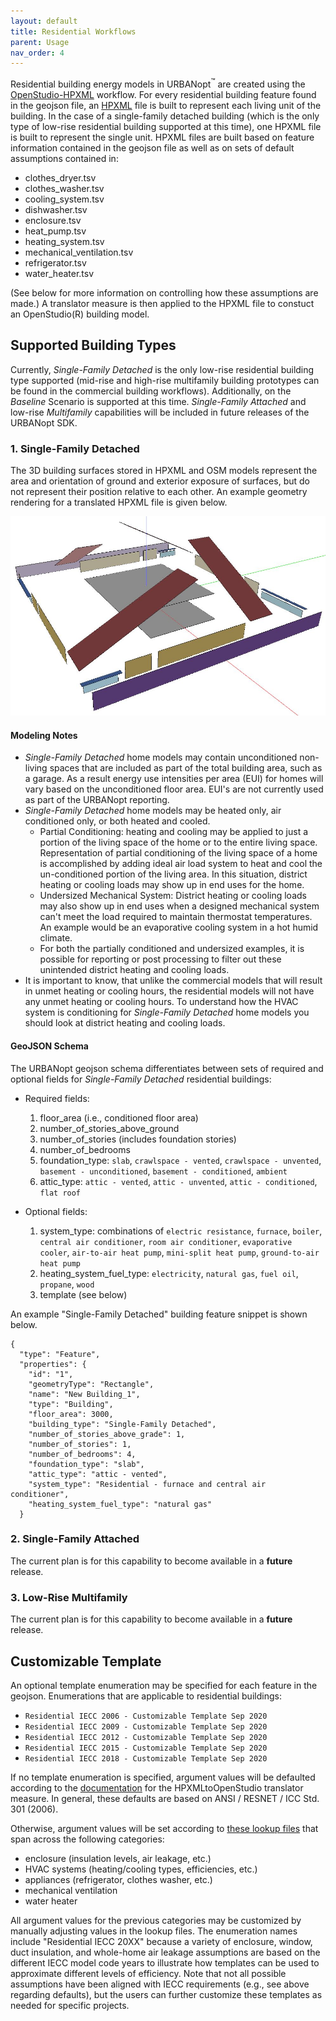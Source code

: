 ```yaml
---
layout: default
title: Residential Workflows
parent: Usage
nav_order: 4
---
```


Residential building energy models in URBANopt<sup>&trade;</sup> are created using the [OpenStudio-HPXML](https://github.com/NREL/OpenStudio-HPXML) workflow.
For every residential building feature found in the geojson file, an [HPXML](https://hpxml.nrel.gov) file is built to represent each living unit of the building.
In the case of a single-family detached building (which is the only type of low-rise residential building supported at this time), one HPXML file is built to represent the single unit.
HPXML files are built based on feature information contained in the geojson file as well as on sets of default assumptions contained in:
* clothes_dryer.tsv
* clothes_washer.tsv
* cooling_system.tsv
* dishwasher.tsv
* enclosure.tsv
* heat_pump.tsv
* heating_system.tsv
* mechanical_ventilation.tsv
* refrigerator.tsv
* water_heater.tsv

(See below for more information on controlling how these assumptions are made.)
A translator measure is then applied to the HPXML file to constuct an OpenStudio(R) building model.

## Supported Building Types

Currently, *Single-Family Detached* is the only low-rise residential building type supported (mid-rise and high-rise multifamily building prototypes can be found in the commercial building workflows).  Additionally, on the *Baseline* Scenario is supported at this time. *Single-Family Attached* and low-rise *Multifamily* capabilities will be included in future releases of the URBANopt SDK.

### 1. Single-Family Detached

The 3D building surfaces stored in HPXML and OSM models represent the area and orientation of ground and exterior exposure of surfaces, but do not represent their position relative to each other. An example geometry rendering for a translated HPXML file is given below. 

![single_family_detached](../doc_files/single-family-detached.jpg)


#### Modeling Notes

- *Single-Family Detached* home models may contain unconditioned non-living spaces that are included as part of the total building area, such as a garage. As a result energy use intensities per area (EUI) for homes will vary based on the unconditioned floor area. EUI's are not currently used as part of the URBANopt reporting.
- *Single-Family Detached* home models may be heated only, air conditioned only, or both heated and cooled. 
  - Partial Conditioning: heating and cooling may be applied to just a portion of the living space of the home or to the entire living space. Representation of partial conditioning of the living space of a home is accomplished by adding ideal air load system to heat and cool the un-conditioned portion of the living area. In this situation, district heating or cooling loads may show up in end uses for the home.
  - Undersized Mechanical System: District heating or cooling loads may also show up in end uses when a designed mechanical system can't meet the load required to maintain thermostat temperatures. An example would be an evaporative cooling system in a hot humid climate. 
  - For both the partially conditioned and undersized examples, it is possible for reporting or post processing to filter out these unintended district heating and cooling loads.
- It is important to know, that unlike the commercial models that will result in unmet heating or cooling hours, the residential models will not have any unmet heating or cooling hours. To understand how the HVAC system is conditioning for *Single-Family Detached* home models you should look at district heating and cooling loads.

#### GeoJSON Schema

The URBANopt geojson schema differentiates between sets of required and optional fields for *Single-Family Detached* residential buildings:

* Required fields:

  1. floor_area (i.e., conditioned floor area)
  2. number_of_stories_above_ground
  3. number_of_stories (includes foundation stories)
  3. number_of_bedrooms
  4. foundation_type: `slab`, `crawlspace - vented`, `crawlspace - unvented`, `basement - unconditioned`, `basement - conditioned`, `ambient`
  5. attic_type: `attic - vented`, `attic - unvented`, `attic - conditioned`, `flat roof`

* Optional fields:

  1. system_type: combinations of `electric resistance`, `furnace`, `boiler`, `central air conditioner`, `room air conditioner`, `evaporative cooler`, `air-to-air heat pump`, `mini-split heat pump`, `ground-to-air heat pump`
  2. heating_system_fuel_type: `electricity`, `natural gas`, `fuel oil`, `propane`, `wood`
  3. template (see below)

An example "Single-Family Detached" building feature snippet is shown below.

  ```
  {
    "type": "Feature",
    "properties": {
      "id": "1",
      "geometryType": "Rectangle",
      "name": "New Building_1",
      "type": "Building",
      "floor_area": 3000,
      "building_type": "Single-Family Detached",
      "number_of_stories_above_grade": 1,
      "number_of_stories": 1,
      "number_of_bedrooms": 4,
      "foundation_type": "slab",
      "attic_type": "attic - vented",
      "system_type": "Residential - furnace and central air conditioner",
      "heating_system_fuel_type": "natural gas"
    }
  ```

### 2. Single-Family Attached 

The current plan is for this capability to become available in a **future** release.

### 3. Low-Rise Multifamily

The current plan is for this capability to become available in a **future** release.

## Customizable Template

An optional template enumeration may be specified for each feature in the geojson.
Enumerations that are applicable to residential buildings:

- `Residential IECC 2006 - Customizable Template Sep 2020`
- `Residential IECC 2009 - Customizable Template Sep 2020`
- `Residential IECC 2012 - Customizable Template Sep 2020`
- `Residential IECC 2015 - Customizable Template Sep 2020`
- `Residential IECC 2018 - Customizable Template Sep 2020`

If no template enumeration is specified, argument values will be defaulted according to the [documentation](https://openstudio-hpxml.readthedocs.io/en/latest/hpxml_to_openstudio.html) for the HPXMLtoOpenStudio translator measure.
In general, these defaults are based on ANSI / RESNET / ICC Std. 301 (2006).

Otherwise, argument values will be set according to [these lookup files](https://github.com/urbanopt/urbanopt-example-geojson-project/tree/develop/example_project/mappers/residential) that span across the following categories:

* enclosure (insulation levels, air leakage, etc.)
* HVAC systems (heating/cooling types, efficiencies, etc.)
* appliances (refrigerator, clothes washer, etc.)
* mechanical ventilation
* water heater

All argument values for the previous categories may be customized by manually adjusting values in the lookup files.
The enumeration names include "Residential IECC 20XX" because a variety of enclosure, window, duct insulation, and whole-home air leakage assumptions are based on the different IECC model code years to illustrate how templates can be used to approximate different levels of efficiency.
Note that not all possible assumptions have been aligned with IECC requirements (e.g., see above regarding defaults), but the users can further customize these templates as needed for specific projects.
